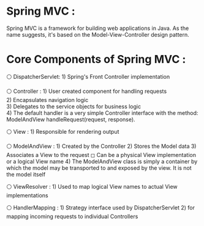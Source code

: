 # Spring MVC :
Spring MVC is a framework for building web applications in Java. As the name suggests, it's based on the Model-View-Controller design pattern.

# Core Components of Spring MVC :
⚪ DispatcherServlet:
	1) Spring's Front Controller implementation

⚪ Controller :	                                                                                                                              				1) User created component for handling requests                                                                                                                                 
 			2) Encapsulates navigation logic                                                                                                               
  			3) Delegates to the service objects for business logic                                                                                                           
   			4) The default handler is a very simple Controller interface with the method:
				ModelAndView handleRequest(request, response).

⚪ View :
	1) Responsible for rendering output

⚪ ModelAndView :
	1) Created by the Controller
	2) Stores the Model data
	3) Associates a View to the request
		◻ Can be a physical View implementation or a logical View name
	4) The ModelAndView class is simply a container by which the model may be transported to and exposed by the view.
		It is not the model itself

⚪ ViewResolver :
	1) Used to map logical View names to actual View implementations

⚪ HandlerMapping :
	1) Strategy interface used by DispatcherServlet
	2) for mapping incoming requests to individual Controllers 

